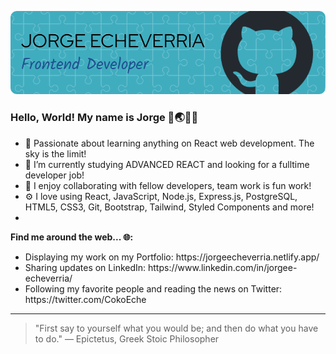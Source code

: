 ![Header Image](./github-header-image2.png)
### Hello, World! My name is Jorge 👋🌏👨‍💻
- 🌱 Passionate about learning anything on React web development. The sky is the limit! 
- 🔭 I’m currently studying ADVANCED REACT and looking for a fulltime developer job! 
- 👯 I enjoy collaborating with fellow developers, team work is fun work!
- ⚙️ I love using React, JavaScript, Node.js, Express.js, PostgreSQL, HTML5, CSS3, Git, Bootstrap, Tailwind, Styled Components and more!
- 
**Find me around the web... 🌐:**
<ul> 
  <li> Displaying my work on my Portfolio: https://jorgeecheverria.netlify.app/ </li>
  <li> Sharing updates on LinkedIn: https://www.linkedin.com/in/jorgee-echeverria/ </li>
  <li> Following my favorite people and reading the news on Twitter: https://twitter.com/CokoEche</li>
</ul>

---
>"First say to yourself what you would be; and then do what you have to do."
— Epictetus, Greek Stoic Philosopher

